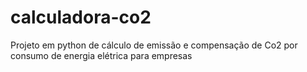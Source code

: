 # calculadora-co2
Projeto em python de cálculo de emissão e compensação de Co2 por consumo de energia elétrica para empresas
